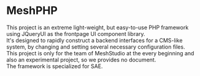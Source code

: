 # MeshPHP
This project is an extreme light-weight, but easy-to-use PHP framework using JQueryUI as the frontpage UI component library.<br>
It's designed to rapidly construct a backend interfaces for a CMS-like system, by changing and setting several necessary configuration files.<br>
This project is only for the team of MeshStudio at the every beginning and also an experimental project, so we provides no document.<br>
The framework is specialized for SAE.<br>